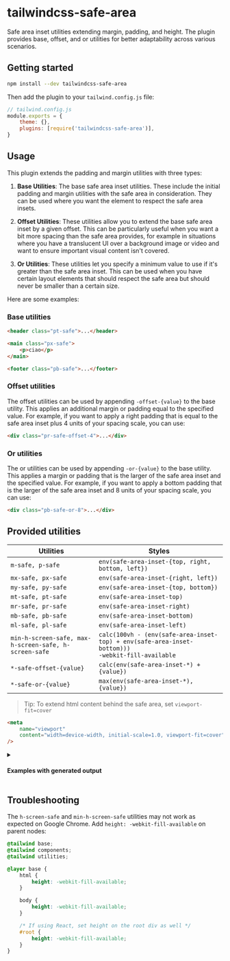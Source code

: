 # tailwindcss-safe-area

Safe area inset utilities extending margin, padding, and height. The plugin provides base, offset, and or utilities for better adaptability across various scenarios.

## Getting started

```sh
npm install --dev tailwindcss-safe-area
```

Then add the plugin to your `tailwind.config.js` file:

```js
// tailwind.config.js
module.exports = {
	theme: {},
	plugins: [require('tailwindcss-safe-area')],
}
```

## Usage

This plugin extends the padding and margin utilities with three types:

1. **Base Utilities**: The base safe area inset utilities. These include the initial padding and margin utilities with the safe area in consideration. They can be used where you want the element to respect the safe area insets.

2. **Offset Utilities**: These utilities allow you to extend the base safe area inset by a given offset. This can be particularly useful when you want a bit more spacing than the safe area provides, for example in situations where you have a translucent UI over a background image or video and want to ensure important visual content isn't covered.

3. **Or Utilities**: These utilities let you specify a minimum value to use if it's greater than the safe area inset. This can be used when you have certain layout elements that should respect the safe area but should never be smaller than a certain size.

Here are some examples:

### Base utilities

```html
<header class="pt-safe">...</header>

<main class="px-safe">
	<p>ciao</p>
</main>

<footer class="pb-safe">...</footer>
```

### Offset utilities

The offset utilities can be used by appending `-offset-{value}` to the base utility. This applies an additional margin or padding equal to the specified value. For example, if you want to apply a right padding that is equal to the safe area inset plus 4 units of your spacing scale, you can use:

```html
<div class="pr-safe-offset-4">...</div>
```

### Or utilities

The or utilities can be used by appending `-or-{value}` to the base utility. This applies a margin or padding that is the larger of the safe area inset and the specified value. For example, if you want to apply a bottom padding that is the larger of the safe area inset and 8 units of your spacing scale, you can use:

```html
<div class="pb-safe-or-8">...</div>
```

## Provided utilities

| Utilities                                             | Styles                                                                                               |
| ----------------------------------------------------- | ---------------------------------------------------------------------------------------------------- |
| `m-safe, p-safe`                                      | `env(safe-area-inset-{top, right, bottom, left})`                                                    |
| `mx-safe, px-safe`                                    | `env(safe-area-inset-{right, left})`                                                                 |
| `my-safe, py-safe`                                    | `env(safe-area-inset-{top, bottom})`                                                                 |
| `mt-safe, pt-safe`                                    | `env(safe-area-inset-top)`                                                                           |
| `mr-safe, pr-safe`                                    | `env(safe-area-inset-right)`                                                                         |
| `mb-safe, pb-safe`                                    | `env(safe-area-inset-bottom)`                                                                        |
| `ml-safe, pl-safe`                                    | `env(safe-area-inset-left)`                                                                          |
| `min-h-screen-safe, max-h-screen-safe, h-screen-safe` | `calc(100vh - (env(safe-area-inset-top) + env(safe-area-inset-bottom)))`<br>`-webkit-fill-available` |
| `*-safe-offset-{value}`                               | `calc(env(safe-area-inset-*) + {value})`                                                             |
| `*-safe-or-{value}`                                   | `max(env(safe-area-inset-*), {value})`                                                               |

> Tip: To extend html content behind the safe area, set `viewport-fit=cover`

```html
<meta
	name="viewport"
	content="width=device-width, initial-scale=1.0, viewport-fit=cover"
/>
```

<details><summary><h4> Examples with generated output</h4></summary>

#### Base Utility Example

```html
<header class="pt-safe">...</header>
```

This applies a top padding to the header that is equal to the safe area inset at the top. The generated CSS would be:

```css
.pt-safe {
	padding-top: env(safe-area-inset-top);
}
```

#### Offset Utility Example

```html
<div class="pr-safe-offset-4">...</div>
```

This applies a right padding to the div that is equal to the safe area inset on the right plus 4 units of your spacing scale. Assuming your spacing scale unit is 8px (default in Tailwind CSS), the generated CSS would be:

```css
.pr-safe-offset-4 {
	padding-right: calc(env(safe-area-inset-right) + 1rem);
}
```

#### Or Utility Example

```html
<div class="pb-safe-or-8">...</div>
```

This applies a bottom padding to the div that is the larger of the safe area inset at the bottom and 8 units of your spacing scale. Assuming your spacing scale unit is 8px (default in Tailwind CSS), the generated CSS would be:

```css
.pb-safe-or-8 {
	padding-bottom: max(env(safe-area-inset-bottom), 2rem);
}
```

</details>

## Troubleshooting

The `h-screen-safe` and `min-h-screen-safe` utilities may not work as expected on Google Chrome. Add `height: -webkit-fill-available` on parent nodes:

```css
@tailwind base;
@tailwind components;
@tailwind utilities;

@layer base {
	html {
		height: -webkit-fill-available;
	}

	body {
		height: -webkit-fill-available;
	}

	/* If using React, set height on the root div as well */
	#root {
		height: -webkit-fill-available;
	}
}
```
